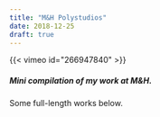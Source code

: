 ```yaml
---
title: "M&H Polystudios"
date: 2018-12-25
draft: true
---
```


{{< vimeo id="266947840" >}}

##### Mini compilation of my work at M&H.

Some full-length works below.